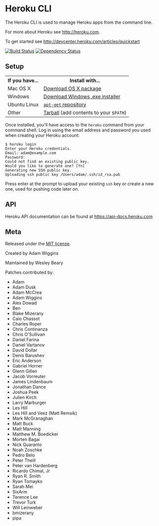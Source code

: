 Heroku CLI
==========

The Heroku CLI is used to manage Heroku apps from the command line.

For more about Heroku see <http://heroku.com>.

To get started see <http://devcenter.heroku.com/articles/quickstart>

[![Build Status](https://secure.travis-ci.org/heroku/heroku.png)](http://travis-ci.org/heroku/heroku)
[![Dependency Status](https://gemnasium.com/heroku/heroku.png)](https://gemnasium.com/heroku/heroku)

Setup
-----

<table>
  <tr>
    <th>If you have...</th>
    <th>Install with...</th>
  </tr>
  <tr>
    <td>Mac OS X</td>
    <td style="text-align: left"><a href="http://toolbelt.herokuapp.com/osx/download">Download OS X package</a></td>
  </tr>
  <tr>
    <td>Windows</td>
    <td style="text-align: left"><a href="http://toolbelt.herokuapp.com/windows/download">Download Windows .exe installer</a></td>
  </tr>
  <tr>
    <td>Ubuntu Linux</td>
    <td style="text-align: left"><a href="http://toolbelt.herokuapp.com/linux/readme"><code>apt-get</code> repository</a></td>
  </tr>
  <tr>
    <td>Other</td>
    <td style="text-align: left"><a href="http://assets.heroku.com/heroku-client/heroku-client.tgz">Tarball</a> (add contents to your <code>$PATH</code>)</td>
  </tr>
</table>

Once installed, you'll have access to the `heroku` command from your command shell.  Log in using the email address and password you used when creating your Heroku account:

    $ heroku login
    Enter your Heroku credentials.
    Email: adam@example.com
    Password:
    Could not find an existing public key.
    Would you like to generate one? [Yn]
    Generating new SSH public key.
    Uploading ssh public key /Users/adam/.ssh/id_rsa.pub

Press enter at the prompt to upload your existing `ssh` key or create a new one, used for pushing code later on.

API
---

Heroku API documentation can be found at <https://api-docs.heroku.com>

Meta
----

Released under the [MIT license](http://www.opensource.org/licenses/mit-license.php).

Created by Adam Wiggins

Maintained by Wesley Beary

Patches contributed by:

* Adam
* Adam Dusk
* Adam McCrea
* Adam Wiggins
* Alex Dowad
* Ben
* Blake Mizerany
* Caio Chassot
* Charles Roper
* Chris Continanza
* Chris O'Sullivan
* Daniel Farina
* Daniel Vartanov
* David Dollar
* Denis Barushev
* Eric Anderson
* Gabriel Horner
* Glenn Gillen
* Jacob Vorreuter
* James Lindenbaum
* Jonathan Dance
* Joshua Peek
* Julien Kirch
* Larry Marburger
* Les Hill
* Les Hill and Veez (Matt Remsik)
* Mark McGranaghan
* Matt Buck
* Matt Manning
* Matthew M. Boedicker
* Morten Bagai
* Nick Quaranto
* Noah Zoschke
* Pedro Belo
* Peter Theill
* Peter van Hardenberg
* Ricardo Chimal, Jr
* Ryan R. Smith
* Ryan Tomayko
* Sarah Mei
* SixArm
* Terence Lee
* Trevor Turk
* Will Leinweber
* bmizerany
* pipa
